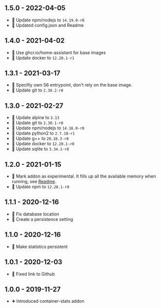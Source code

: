## 1.5.0 - 2022-04-05

* 🔼 Update npm/nodejs to `14.19.0-r0`
* 📝 Updated config.json and Readme


## 1.4.0 - 2021-04-02

* 🔨 Use ghcr.io/home-assistant for base images
* 🔼 Update docker to `12.20.1-r1`


## 1.3.1 - 2021-03-17

* 🐛 Specifiy own S6 entrypoint, don't rely on the base image.
* 🔼 Update git to `2.30.2-r0`

## 1.3.0 - 2021-02-27

* 🔼 Update alpine to `3.13`
* 🔼 Update git to `2.30.1-r0`
* 🔼 Update npm/nodejs to `14.16.0-r0`
* 🔼 Update python2 to `2.7.18-r1`
* 🔼 Update g++ to `20.10.3-r0`
* 🔼 Update docker to `12.20.1-r0`
* 🔼 Update sqlite to `3.34.1-r0`


## 1.2.0 - 2021-01-15

* 🧪 Mark addon as experimental. It fills up all the available memory when running, see [Readme](https://github.com/Poeschl/Hassio-Addons/blob/main/container-stats/README.md).
* 🔼 Update npm to `12.20.1-r0`


## 1.1.1 - 2020-12-16

* 🐛 Fix database location
* 🔨 Create a persistence setting


## 1.1.0 - 2020-12-16

* 🔨 Make statistics persistent


## 1.0.1 - 2020-12-03

* 🔨 Fixed link to Github


## 1.0.0 - 2019-11-27

* ➕ Introduced container-stats addon
